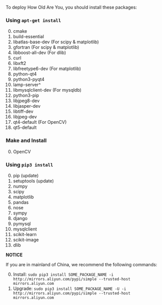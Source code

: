 To deploy How Old Are You, you should install these packages:

### Using `apt-get install`

0. cmake
0. build-essential
0. libatlas-base-dev (For scipy & matplotlib)
0. gfortran (For scipy & matplotlib)
0. libboost-all-dev (For dlib)
0. curl
0. libxft2
0. libfreetype6-dev (For matplotlib)
0. python-qt4
0. python3-pyqt4
0. lamp-server^
0. libmysqlclient-dev (For mysqldb)
0. python3-pip
0. libjpeg8-dev
0. libjasper-dev
0. libtiff-dev
0. libjpeg-dev
0. qt4-default (For OpenCV)
0. qt5-default

### Make and Install

0. OpenCV

### Using `pip3 install`

0. pip (update)
0. setuptools (update)
0. numpy
0. scipy
0. matplotlib
0. pandas
0. nose
0. sympy
0. django
0. pymysql
0. mysqlclient
0. scikit-learn
0. scikit-image
0. dlib

**NOTICE**

If you are in mainland of China, we recommend the following commands:

0. Install: `sudo pip3 install SOME_PACKAGE_NAME -i http://mirrors.aliyun.com/pypi/simple --trusted-host mirrors.aliyun.com`
0. Upgrade: `sudo pip3 install SOME_PACKAGE_NAME -U -i http://mirrors.aliyun.com/pypi/simple --trusted-host mirrors.aliyun.com`
